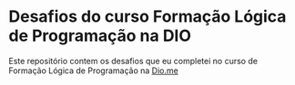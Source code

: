 # Desafios do curso Formação Lógica de Programação na DIO

Este repositório contem os desafios que eu completei no curso de Formação Lógica de Programação na [Dio.me](https://web.dio.me/home)
